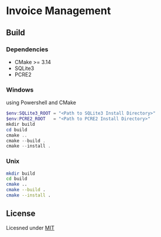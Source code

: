 # Invoice Management

## Build

### Dependencies

- CMake >= 3.14
- SQLite3
- PCRE2

### Windows

using Powershell and CMake

~~~Powershell
$env:SQLite3_ROOT = "<Path to SQLite3 Install Directory>"
$env:PCRE2_ROOT   = "<Path to PCRE2 Install Directory>"
mkdir build
cd build
cmake ..
cmake --build .
cmake --install .
~~~

### Unix

~~~bash
mkdir build
cd build
cmake ..
cmake --build .
cmake --install .
~~~

## License

Licesned under [MIT](/LICENSE)
